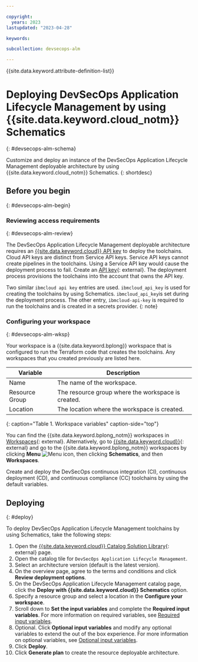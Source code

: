 ```yaml
---

copyright:
  years: 2023
lastupdated: "2023-04-28"

keywords:

subcollection: devsecops-alm

---
```


{{site.data.keyword.attribute-definition-list}}

# Deploying DevSecOps Application Lifecycle Management by using {{site.data.keyword.cloud_notm}} Schematics
{: #devsecops-alm-schema}

Customize and deploy an instance of the DevSecOps Application Lifecycle Management deployable architecture by using {{site.data.keyword.cloud_notm}} Schematics.
{: shortdesc}

## Before you begin
{: #devsecops-alm-begin}

### Reviewing access requirements
{: #devsecops-alm-review}

The DevSecOps Application Lifecycle Management deployable architecture requires an [{{site.data.keyword.cloud}} API key](/docs/account?topic=account-manapikey) to deploy the toolchains. Cloud API keys are distinct from Service API keys. Service API keys cannot create pipelines in the toolchains. Using a Service API key would cause the deployment process to fail. Create an [API key](https://cloud.ibm.com/iam/apikeys){: external}. The deployment process provisions the toolchains into the account that owns the API key. 

Two similar `ibmcloud api key` entries are used. `ibmcloud_api_key` is used for creating the toolchains by using Schematics. `ibmcloud_api_key`is set during the deployment process. The other entry, `ibmcloud-api-key` is required to run the toolchains and is created in a secrets provider.
{: note}

### Configuring your workspace
{: #devsecops-alm-wksp}

Your workspace is a {{site.data.keyword.bplong}} workspace that is configured to run the Terraform code that creates the toolchains. Any workspaces that you created previously are listed here.

| Variable | Description | 
|------|-------------|
|Name |The name of the workspace.|
|Resource Group|The resource group where the workspace is created.|
|Location|The location where the workspace is created.|
{: caption="Table 1. Workspace variables" caption-side="top"}

You can find the {{site.data.keyword.bplong_notm}} workspaces in [Workspaces](https://cloud.ibm.com/schematics/workspaces){: external}. Alternatively, go to [{{site.data.keyword.cloud}}](https://cloud.ibm.com){: external} and go to the {{site.data.keyword.bplong_notm}} workspaces by clicking **Menu** ![Menu icon](../icons/icon_hamburger.svg), then clicking **Schematics**, and then **Workspaces**. 

Create and deploy the DevSecOps continuous integration (CI), continuous deployment (CD), and continuous compliance (CC) toolchains by using the default variables.

## Deploying
{: #deploy}

To deploy DevSecOps Application Lifecycle Management toolchains by using Schematics, take the following steps:

1. Open the [{{site.data.keyword.cloud}} Catalog Solution Library](https://cloud.ibm.com/catalog){: external} page. 
1. Open the catalog tile for `DevSecOps Application Lifecycle Management`.
1. Select an architecture version (default is the latest version).
1. On the overview page, agree to the terms and conditions and click **Review deployment options**.
1. On the DevSecOps Application Lifecycle Management catalog page, click the **Deploy with {{site.data.keyword.cloud}} Schematics** option.
1. Specify a resource group and select a location in the **Configure your workspace**.
1. Scroll down to **Set the input variables** and complete the **Required input variables**. For more information on required variables, see [Required input variables](/docs/devsecops-alm?topic=devsecops-alm-devsecops-alm-vars#devsecops-alm-min). 
1. Optional. Click **Optional input variables** and modify any optional variables to extend the out of the box experience. For more information on optional variables, see [Optional input variables](/docs/devsecops-alm?topic=devsecops-alm-devsecops-alm-vars#devsecops-alm-opt). 
1. Click **Deploy**.
1. Click **Generate plan** to create the resource deployable architecture.

